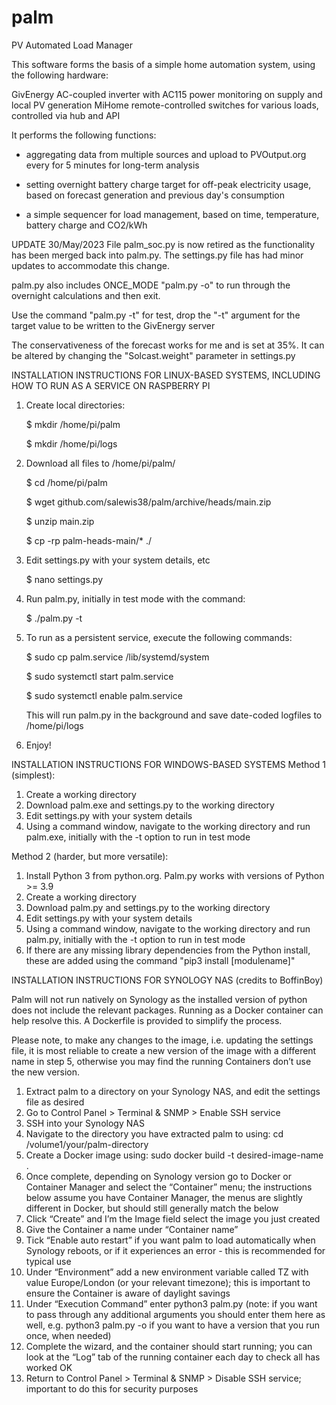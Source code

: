 # palm
PV Automated Load Manager

This software forms the basis of a simple home automation system, using the following hardware:

GivEnergy AC-coupled inverter with AC115 power monitoring on supply and local PV generation
MiHome remote-controlled switches for various loads, controlled via hub and API

It performs the following functions:

* aggregating data from multiple sources and upload to PVOutput.org every for 5 minutes for long-term analysis

* setting overnight battery charge target for off-peak electricity usage, based on forecast generation and previous day's consumption

* a simple sequencer for load management, based on time, temperature, battery charge and CO2/kWh

UPDATE 30/May/2023
File palm_soc.py is now retired as the functionality has been merged back into palm.py. The settings.py file has had minor updates to accommodate this change.

palm.py also includes ONCE_MODE "palm.py -o" to run through the overnight calculations and then exit.

Use the command "palm.py -t" for test, drop the "-t" argument for the target value to be written to the GivEnergy server

The conservativeness of the forecast works for me and is set at 35%. It can be altered by changing the "Solcast.weight" parameter in settings.py 

INSTALLATION INSTRUCTIONS FOR LINUX-BASED SYSTEMS, INCLUDING HOW TO RUN AS A SERVICE ON RASPBERRY PI
1. Create local directories:

    $ mkdir /home/pi/palm

    $ mkdir /home/pi/logs

2. Download all files to /home/pi/palm/

    $ cd /home/pi/palm

    $ wget github.com/salewis38/palm/archive/heads/main.zip

    $ unzip main.zip

    $ cp -rp palm-heads-main/* ./
    
3. Edit settings.py with your system details, etc

    $ nano settings.py

4. Run palm.py, initially in test mode with the command:

    $ ./palm.py -t

5. To run as a persistent service, execute the following commands:

    $ sudo cp palm.service /lib/systemd/system
 
    $ sudo systemctl start palm.service
    
    $ sudo systemctl enable palm.service
 
    This will run palm.py in the background and save date-coded logfiles to /home/pi/logs
    
 6. Enjoy!

INSTALLATION INSTRUCTIONS FOR WINDOWS-BASED SYSTEMS
Method 1 (simplest):
1.    Create a working directory
2.    Download palm.exe and settings.py to the working directory
3.    Edit settings.py with your system details
4.    Using a command window, navigate to the working directory and run palm.exe, initially with the -t option to run in test mode

Method 2 (harder, but more versatile):
1.    Install Python 3 from python.org. Palm.py works with versions of Python >= 3.9
2.    Create a working directory
3.    Download palm.py and settings.py to the working directory
4.    Edit settings.py with your system details
5.    Using a command window, navigate to the working directory and run palm.py, initially with the -t option to run in test mode
6.    If there are any missing library dependencies from the Python install, these are added using the command "pip3 install [modulename]"

INSTALLATION INSTRUCTIONS FOR SYNOLOGY NAS (credits to BoffinBoy)

Palm will not run natively on Synology as the installed version of python does not include the relevant packages. Running as a Docker container can help resolve this. A Dockerfile is provided to simplify the process.

Please note, to make any changes to the image, i.e. updating the settings file, it is most reliable to create a new version of the image with a different name in step 5, otherwise you may find the running Containers don’t use the new version.

1.    Extract palm to a directory on your Synology NAS, and edit the settings file as desired
2.    Go to Control Panel > Terminal & SNMP > Enable SSH service
3.    SSH into your Synology NAS
4.    Navigate to the directory you have extracted palm to using: cd /volume1/your/palm-directory
5.    Create a Docker image using: sudo docker build -t desired-image-name .
6.    Once complete, depending on Synology version go to Docker or Container Manager and select the “Container” menu; the instructions below assume you have Container Manager, the menus are slightly different in Docker, but should still generally match the below
7.    Click “Create” and I’m the Image field select the image you just created
8.    Give the Container a name under “Container name”
9.    Tick “Enable auto restart” if you want palm to load automatically when Synology reboots, or if it experiences an error - this is recommended for typical use
10.    Under “Environment” add a new environment variable called TZ with value Europe/London (or your relevant timezone); this is important to ensure the Container is aware of daylight savings
11.    Under “Execution Command” enter python3 palm.py (note: if you want to pass through any additional arguments you should enter them here as well, e.g. python3 palm.py -o if you want to have a version that you run once, when needed)
12.    Complete the wizard, and the container should start running; you can look at the “Log” tab of the running container each day to check all has worked OK
13.    Return to Control Panel > Terminal & SNMP > Disable SSH service; important to do this for security purposes

